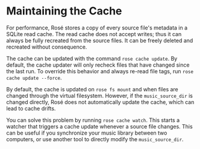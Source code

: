 # Maintaining the Cache

For performance, Rosé stores a copy of every source file's metadata in a SQLite
read cache. The read cache does not accept writes; thus it can always be fully
recreated from the source files. It can be freely deleted and recreated without
consequence.

The cache can be updated with the command `rose cache update`. By default, the
cache updater will only recheck files that have changed since the last run. To
override this behavior and always re-read file tags, run `rose cache update
--force`.

By default, the cache is updated on `rose fs mount` and when files are changed
through the virtual filesystem. However, if the `music_source_dir` is changed
directly, Rosé does not automatically update the cache, which can lead to cache
drifts.

You can solve this problem by running `rose cache watch`. This starts a watcher
that triggers a cache update whenever a source file changes. This can be useful
if you synchronize your music library between two computers, or use another
tool to directly modify the `music_source_dir`.
